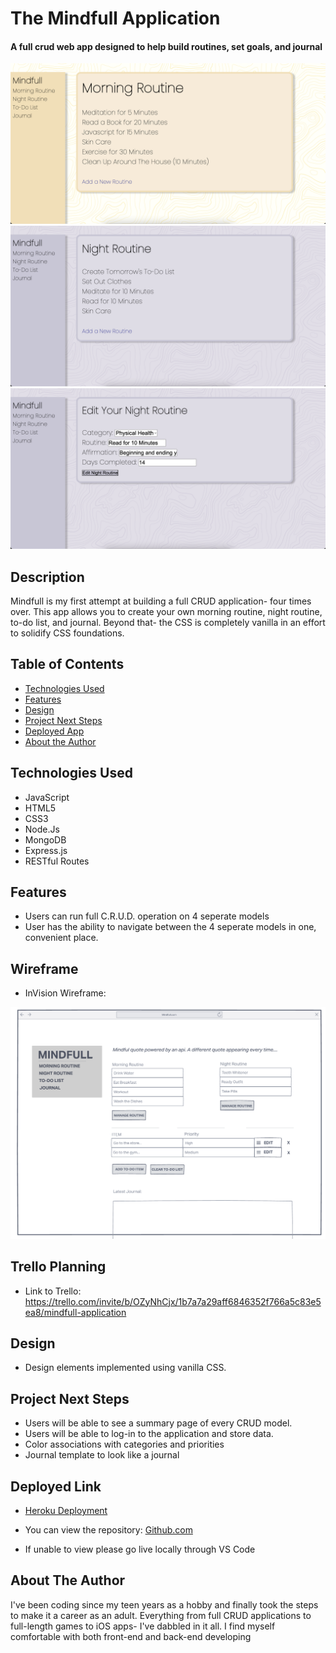 # The Mindfull Application

#### A full crud web app designed to help build routines, set goals, and journal
<img src="./images/Screenshot1.png" alt="Morning Routine Index"/>
<img src="./images/Screenshot2.png" alt="Night Routine Index"/>
<img src="./images/Screenshot3.png" alt="CRUD Example"/>


## Description
Mindfull is my first attempt at building a full CRUD application- four times over. This app allows you to create your own morning routine, night routine, to-do list, and journal. Beyond that- the CSS is completely vanilla in an effort to solidify CSS foundations.

## Table of Contents
* [Technologies Used](#technologiesused)
* [Features](#features)
* [Design](#design)
* [Project Next Steps](#nextsteps)
* [Deployed App](#deployment)
* [About the Author](#author)

## <a name="technologiesused"></a>Technologies Used
* JavaScript
* HTML5
* CSS3
* Node.Js
* MongoDB
* Express.js
* RESTful Routes


## <a name="features"></a>Features
* Users can run full C.R.U.D. operation on 4 seperate models
* User has the ability to navigate between the 4 seperate models in one, convenient place.

## Wireframe
* InVision Wireframe:
<img src="./images/wireframe.png" alt="InVisioin Wireframe Picture"/>

## Trello Planning
* Link to Trello: https://trello.com/invite/b/OZyNhCjx/1b7a7a29aff6846352f766a5c83e5ea8/mindfull-application

## <a name="design"></a>Design
* Design elements implemented using vanilla CSS.


## <a name="nextsteps"></a>Project Next Steps
* Users will be able to see a summary page of every CRUD model.
* Users will be able to log-in to the application and store data.
* Color associations with categories and priorities
* Journal template to look like a journal

## <a name="deployment"></a>Deployed Link
* [Heroku Deployment](https://project-mindfull.herokuapp.com/morning)

* You can view the repository:
[Github.com](https://github.com/CoryMetcalf96/Mindfull)
* If unable to view please go live locally through VS Code
    

## <a name="author"></a>About The Author
I've been coding since my teen years as a hobby and finally took the steps to make it a career as an adult. Everything from full CRUD applications to full-length games to iOS apps- I've dabbled in it all. I find myself comfortable with both front-end and back-end developing